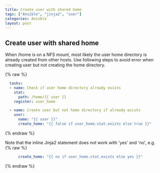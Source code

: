 ```yaml
---
title: Create user with shared home
tags: ["Ansible", "jinja2", "user"]
categories: Ansible
layout: post
---
```

## Create user with shared home
When /home is on a NFS mount, most likely the user home directory is already created from other hosts.  Use following steps to avoid error when creating user but not creating the home directory.

{% raw %}
```yaml
  tasks:
  - name: Check if user home directory already exists
    stat:
      path: /home/{{ user }}
    register: user_home

  - name: Create user but not home directory if already exists
    user:
      name: "{{ user }}"
      create_home: "{{ false if user_home.stat.exists else true }}"
```
{% endraw %}

Note that the inline Jinja2 statement does not work with 'yes' and 'no', e.g.
{% raw %}
```yaml
      create_home: "{{ no if user_home.stat.exists else yes }}"
```
{% endraw %}